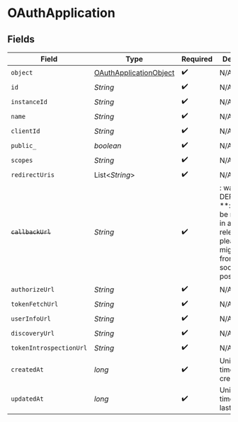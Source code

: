 # OAuthApplication


## Fields

| Field                                                                                                                   | Type                                                                                                                    | Required                                                                                                                | Description                                                                                                             |
| ----------------------------------------------------------------------------------------------------------------------- | ----------------------------------------------------------------------------------------------------------------------- | ----------------------------------------------------------------------------------------------------------------------- | ----------------------------------------------------------------------------------------------------------------------- |
| `object`                                                                                                                | [OAuthApplicationObject](../../models/components/OAuthApplicationObject.md)                                             | :heavy_check_mark:                                                                                                      | N/A                                                                                                                     |
| `id`                                                                                                                    | *String*                                                                                                                | :heavy_check_mark:                                                                                                      | N/A                                                                                                                     |
| `instanceId`                                                                                                            | *String*                                                                                                                | :heavy_check_mark:                                                                                                      | N/A                                                                                                                     |
| `name`                                                                                                                  | *String*                                                                                                                | :heavy_check_mark:                                                                                                      | N/A                                                                                                                     |
| `clientId`                                                                                                              | *String*                                                                                                                | :heavy_check_mark:                                                                                                      | N/A                                                                                                                     |
| `public_`                                                                                                               | *boolean*                                                                                                               | :heavy_check_mark:                                                                                                      | N/A                                                                                                                     |
| `scopes`                                                                                                                | *String*                                                                                                                | :heavy_check_mark:                                                                                                      | N/A                                                                                                                     |
| `redirectUris`                                                                                                          | List\<*String*>                                                                                                         | :heavy_check_mark:                                                                                                      | N/A                                                                                                                     |
| ~~`callbackUrl`~~                                                                                                       | *String*                                                                                                                | :heavy_check_mark:                                                                                                      | : warning: ** DEPRECATED **: This will be removed in a future release, please migrate away from it as soon as possible. |
| `authorizeUrl`                                                                                                          | *String*                                                                                                                | :heavy_check_mark:                                                                                                      | N/A                                                                                                                     |
| `tokenFetchUrl`                                                                                                         | *String*                                                                                                                | :heavy_check_mark:                                                                                                      | N/A                                                                                                                     |
| `userInfoUrl`                                                                                                           | *String*                                                                                                                | :heavy_check_mark:                                                                                                      | N/A                                                                                                                     |
| `discoveryUrl`                                                                                                          | *String*                                                                                                                | :heavy_check_mark:                                                                                                      | N/A                                                                                                                     |
| `tokenIntrospectionUrl`                                                                                                 | *String*                                                                                                                | :heavy_check_mark:                                                                                                      | N/A                                                                                                                     |
| `createdAt`                                                                                                             | *long*                                                                                                                  | :heavy_check_mark:                                                                                                      | Unix timestamp of creation.<br/>                                                                                        |
| `updatedAt`                                                                                                             | *long*                                                                                                                  | :heavy_check_mark:                                                                                                      | Unix timestamp of last update.<br/>                                                                                     |